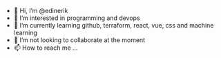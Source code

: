 - 👋 Hi, I’m @edinerik
- 👀 I’m interested in programming and devops
- 🌱 I’m currently learning github, terraform, react, vue, css and machine learning
- 💞️ I’m not looking to collaborate at the moment
- 📫 How to reach me ... 

<!---
edinerik/edinerik is a ✨ special ✨ repository because its `README.md` (this file) appears on your GitHub profile.
You can click the Preview link to take a look at your changes.
--->
